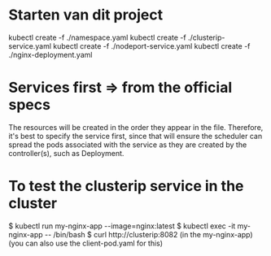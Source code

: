 # Starten van dit project
kubectl create -f ./namespace.yaml
kubectl create -f ./clusterip-service.yaml
kubectl create -f ./nodeport-service.yaml
kubectl create -f ./nginx-deployment.yaml

# Services first => from the official specs
The resources will be created in the order they appear in the file. Therefore, it's best to specify the service first, since that will ensure the scheduler can spread the pods associated with the service as they are created by the controller(s), such as Deployment.


# To test the clusterip service in the cluster
$ kubectl run my-nginx-app --image=nginx:latest 
$ kubectl exec -it my-nginx-app -- /bin/bash
$ curl http://clusterip:8082  (in the my-nginx-app)
(you can also use the client-pod.yaml for this)
